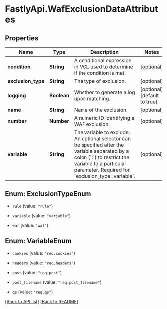 # FastlyApi.WafExclusionDataAttributes

## Properties

Name | Type | Description | Notes
------------ | ------------- | ------------- | -------------
**condition** | **String** | A conditional expression in VCL used to determine if the condition is met. | [optional] 
**exclusion_type** | **String** | The type of exclusion. | [optional] 
**logging** | **Boolean** | Whether to generate a log upon matching. | [optional] [default to true]
**name** | **String** | Name of the exclusion. | [optional] 
**number** | **Number** | A numeric ID identifying a WAF exclusion. | [optional] 
**variable** | **String** | The variable to exclude. An optional selector can be specified after the variable separated by a colon (&#x60;:&#x60;) to restrict the variable to a particular parameter. Required for &#x60;exclusion_type&#x3D;variable&#x60;. | [optional] 



## Enum: ExclusionTypeEnum


* `rule` (value: `"rule"`)

* `variable` (value: `"variable"`)

* `waf` (value: `"waf"`)





## Enum: VariableEnum


* `cookies` (value: `"req.cookies"`)

* `headers` (value: `"req.headers"`)

* `post` (value: `"req.post"`)

* `post_filename` (value: `"req.post_filename"`)

* `qs` (value: `"req.qs"`)





[[Back to API list]](../../README.md#endpoints) [[Back to README]](../../README.md)
